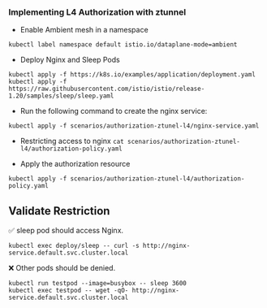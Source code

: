 ### Implementing L4 Authorization with ztunnel

- Enable Ambient mesh in a namespace

`kubectl label namespace default istio.io/dataplane-mode=ambient`

- Deploy Nginx and Sleep Pods

```
kubectl apply -f https://k8s.io/examples/application/deployment.yaml
kubectl apply -f https://raw.githubusercontent.com/istio/istio/release-1.20/samples/sleep/sleep.yaml
```

- Run the following command to create the nginx service:

```
kubectl apply -f scenarios/authorization-ztunel-l4/nginx-service.yaml
```

- Restricting access to nginx
`cat scenarios/authorization-ztunel-l4/authorization-policy.yaml`

- Apply the authorization resource

`kubectl apply -f scenarios/authorization-ztunel-l4/authorization-policy.yaml`

## Validate Restriction
✅ sleep pod should access Nginx.

```
kubectl exec deploy/sleep -- curl -s http://nginx-service.default.svc.cluster.local
```

❌ Other pods should be denied.

```
kubectl run testpod --image=busybox -- sleep 3600
kubectl exec testpod -- wget -qO- http://nginx-service.default.svc.cluster.local
```